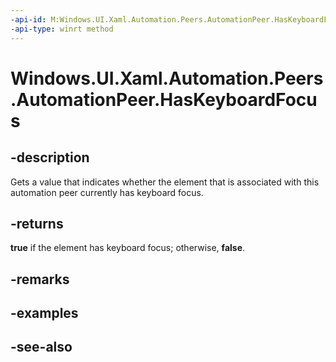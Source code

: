 ```yaml
---
-api-id: M:Windows.UI.Xaml.Automation.Peers.AutomationPeer.HasKeyboardFocus
-api-type: winrt method
---
```


<!-- Method syntax
public bool HasKeyboardFocus()
-->

# Windows.UI.Xaml.Automation.Peers.AutomationPeer.HasKeyboardFocus

## -description
Gets a value that indicates whether the element that is associated with this automation peer currently has keyboard focus.


## -returns
**true** if the element has keyboard focus; otherwise, **false**.

## -remarks

## -examples

## -see-also
